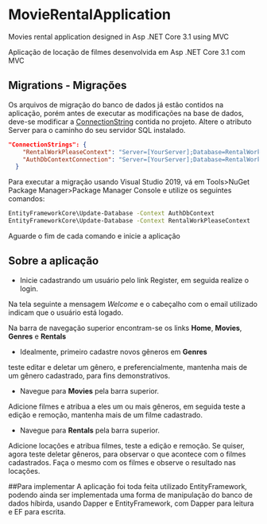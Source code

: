 # MovieRentalApplication
 Movies rental application designed in Asp .NET Core 3.1 using MVC
 
 Aplicação de locação de filmes desenvolvida em Asp .NET Core 3.1 com MVC
 
## Migrations - Migrações
 Os arquivos de migração do banco de dados já estão contidos na aplicação, porém antes de executar as modificações na base de dados, deve-se modificar a [ConnectionString](https://github.com/victormsa/MovieRentalApplication/blob/master/RentalWorkPlease/appsettings.json) contida no projeto. Altere o atributo Server para o caminho do seu servidor SQL instalado.
 
```json
"ConnectionStrings": {
    "RentalWorkPleaseContext": "Server=[YourServer];Database=RentalWorkPlease;Trusted_Connection=True;MultipleActiveResultSets=true",
    "AuthDbContextConnection": "Server=[YourServer];Database=RentalWorkPlease;Trusted_Connection=True;MultipleActiveResultSets=true"
  }
```
Para executar a migração usando Visual Studio 2019, vá em Tools>NuGet Package Manager>Package Manager Console e utilize os seguintes comandos:
```sh
EntityFrameworkCore\Update-Database -Context AuthDbContext
EntityFrameworkCore\Update-Database -Context RentalWorkPleaseContext
```
Aguarde o fim de cada comando e inicie a aplicação

## Sobre a aplicação
* Inicie cadastrando um usuário pelo link Register, em seguida realize o login.

Na tela seguinte a mensagem _Welcome_ e o cabeçalho com o email utilizado indicam que o usuário está logado.

Na barra de navegação superior encontram-se os links __Home__, __Movies__, __Genres__ e __Rentals__
* Idealmente, primeiro cadastre novos gêneros em __Genres__ 

teste editar e deletar um gênero, e preferencialmente, mantenha mais de um gênero cadastrado, para fins demonstrativos.

* Navegue para __Movies__ pela barra superior.

Adicione filmes e atribua a eles um ou mais gêneros, em seguida teste a edição e remoção, mantenha mais de um filme cadastrado.

* Navegue para __Rentals__ pela barra superior.

Adicione locações e atribua filmes, teste a edição e remoção. Se quiser, agora teste deletar gêneros, para observar o que acontece com o filmes cadastrados.
Faça o mesmo com os filmes e observe o resultado nas locações.

##Para implementar
A aplicação foi toda feita utilizado EntityFramework, podendo ainda ser implementada uma forma de manipulação do banco de dados híbirda, usando Dapper e EntityFramework, com Dapper para leitura e EF para escrita.
